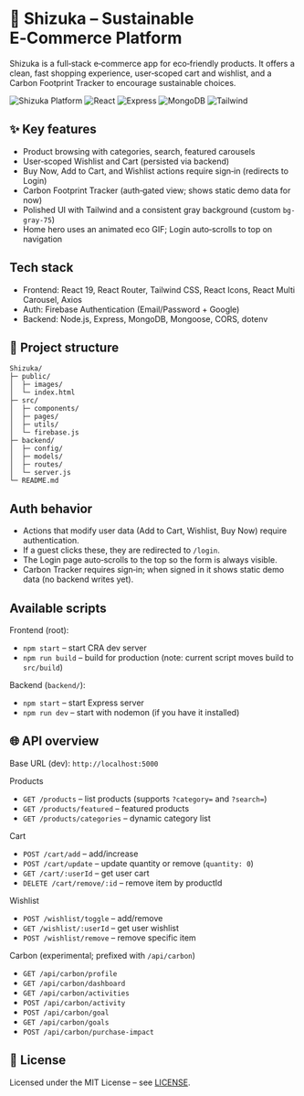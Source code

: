 # 🌱 Shizuka – Sustainable E‑Commerce Platform

Shizuka is a full‑stack e‑commerce app for eco‑friendly products. It offers a clean, fast shopping experience, user‑scoped cart and wishlist, and a Carbon Footprint Tracker to encourage sustainable choices.

![Shizuka Platform](https://img.shields.io/badge/Platform-E--Commerce-green) ![React](https://img.shields.io/badge/React-19-blue) ![Express](https://img.shields.io/badge/Backend-Express-lightgreen) ![MongoDB](https://img.shields.io/badge/Database-MongoDB-darkgreen) ![Tailwind](https://img.shields.io/badge/Styling-Tailwind%20CSS-cyan)

## ✨ Key features

- Product browsing with categories, search, featured carousels
- User‑scoped Wishlist and Cart (persisted via backend)
- Buy Now, Add to Cart, and Wishlist actions require sign‑in (redirects to Login)
- Carbon Footprint Tracker (auth‑gated view; shows static demo data for now)
- Polished UI with Tailwind and a consistent gray background (custom `bg-gray-75`)
- Home hero uses an animated eco GIF; Login auto‑scrolls to top on navigation

## Tech stack

- Frontend: React 19, React Router, Tailwind CSS, React Icons, React Multi Carousel, Axios
- Auth: Firebase Authentication (Email/Password + Google)
- Backend: Node.js, Express, MongoDB, Mongoose, CORS, dotenv

## 📁 Project structure

```
Shizuka/
├─ public/
│  ├─ images/
│  └─ index.html
├─ src/
│  ├─ components/
│  ├─ pages/
│  ├─ utils/
│  └─ firebase.js
├─ backend/
│  ├─ config/
│  ├─ models/
│  ├─ routes/
│  └─ server.js
└─ README.md
```

## Auth behavior

- Actions that modify user data (Add to Cart, Wishlist, Buy Now) require authentication.
- If a guest clicks these, they are redirected to `/login`.
- The Login page auto‑scrolls to the top so the form is always visible.
- Carbon Tracker requires sign‑in; when signed in it shows static demo data (no backend writes yet).

## Available scripts

Frontend (root):

- `npm start` – start CRA dev server
- `npm run build` – build for production (note: current script moves build to `src/build`)

Backend (`backend/`):

- `npm start` – start Express server
- `npm run dev` – start with nodemon (if you have it installed)

## 🌐 API overview

Base URL (dev): `http://localhost:5000`

Products

- `GET /products` – list products (supports `?category=` and `?search=`)
- `GET /products/featured` – featured products
- `GET /products/categories` – dynamic category list

Cart

- `POST /cart/add` – add/increase
- `POST /cart/update` – update quantity or remove (`quantity: 0`)
- `GET /cart/:userId` – get user cart
- `DELETE /cart/remove/:id` – remove item by productId

Wishlist

- `POST /wishlist/toggle` – add/remove
- `GET /wishlist/:userId` – get user wishlist
- `POST /wishlist/remove` – remove specific item

Carbon (experimental; prefixed with `/api/carbon`)

- `GET /api/carbon/profile`
- `GET /api/carbon/dashboard`
- `GET /api/carbon/activities`
- `POST /api/carbon/activity`
- `POST /api/carbon/goal`
- `GET /api/carbon/goals`
- `POST /api/carbon/purchase-impact`

## 📄 License

Licensed under the MIT License – see [LICENSE](./LICENSE).
